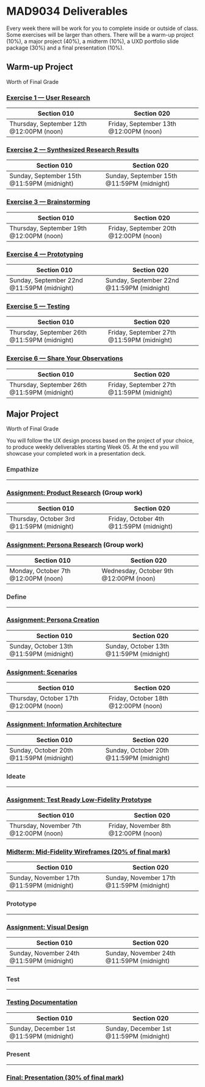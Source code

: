 # MAD9034 Deliverables

Every week there will be work for you to complete inside or outside of class. Some exercises will be larger than others. There will be a warm-up project (10%), a major project (40%), a midterm (10%), a UXD portfolio slide package (30%) and a final presentation (10%).

## Warm-up Project

Worth <Badge type="error" text="10%" /> of Final Grade

### [Exercise 1 — User Research](./miniProject/exercise1.md)

<!--[User Research Details](./miniProject/exercise1.md)-->


| Section 010                                          | Section 020                                          |
| ---------------------------------------------------- | ---------------------------------------------------- |
| Thursday, September 12th @12:00PM (noon)             | Friday, September 13th @12:00PM (noon)               |

### [Exercise 2 — Synthesized Research Results](./miniProject/exercise2.md)


| Section 010                                          | Section 020                                          |
| ---------------------------------------------------- | ---------------------------------------------------- |
| Sunday, September 15th @11:59PM (midnight)           | Sunday, September 15th @11:59PM (midnight)           |

### [Exercise 3 — Brainstorming](./miniProject/exercise3.md)


| Section 010                                          | Section 020                                          |
| ---------------------------------------------------- | ---------------------------------------------------- |
| Thursday, September 19th @12:00PM (noon)             | Friday, September 20th @12:00PM (noon)               |

### [Exercise 4 — Prototyping](./miniProject/exercise4.md)


| Section 010                                          | Section 020                                          |
| ---------------------------------------------------- | ---------------------------------------------------- |
| Sunday, September 22nd @11:59PM (midnight)           | Sunday, September 22nd @11:59PM (midnight)           |

### [Exercise 5 — Testing](./miniProject/exercise5.md)


| Section 010                                          | Section 020                                          |
| ---------------------------------------------------- | ---------------------------------------------------- |
| Thursday, September 26th @11:59PM (midnight)         | Friday, September 27th @11:59PM (midnight)           |

### [Exercise 6 — Share Your Observations](./miniProject/exercise6.md)

| Section 010                                          | Section 020                                          |
| ---------------------------------------------------- | ---------------------------------------------------- |
| Thursday, September 26th @11:59PM (midnight)         | Friday, September 27th @11:59PM (midnight)           |


## Major Project

Worth <Badge type="error" text="40%" /> of Final Grade

You will follow the UX design process based on the project of your choice, to produce weekly deliverables starting Week 05. At the end you will showcase your completed work in a presentation deck.

### <span style="color:#3C3C3D">**Empathize**</span>

---

### [Assignment: Product Research](./majorProject/part1.md) (Group work)


| Section 010                                          | Section 020                                          |
| ---------------------------------------------------- | ---------------------------------------------------- |
| Thursday, October 3rd @11:59PM (midnight)            | Friday, October 4th @11:59PM (midnight)              |

### [Assignment: Persona Research](./majorProject/part2.md) (Group work)

| Section 010                                          | Section 020                                          |
| ---------------------------------------------------- | ---------------------------------------------------- |
| Monday, October 7th @12:00PM (noon)                  | Wednesday, October 9th @12:00PM (noon)               |


### <span style="color:#3C3C3D">**Define**</span>

---

### [Assignment: Persona Creation](./majorProject/part3.md)

| Section 010                                          | Section 020                                          |
| ---------------------------------------------------- | ---------------------------------------------------- |
| Sunday, October 13th @11:59PM (midnight)             | Sunday, October 13th @11:59PM (midnight)             |


### [Assignment: Scenarios](./majorProject/part4.md)

| Section 010                                          | Section 020                                          |
| ---------------------------------------------------- | ---------------------------------------------------- |
| Thursday, October 17th @12:00PM (noon)               | Friday, October 18th @12:00PM (noon)                 |


### [Assignment: Information Architecture](./majorProject/part5.md)

| Section 010                                          | Section 020                                          |
| ---------------------------------------------------- | ---------------------------------------------------- |
| Sunday, October 20th @11:59PM (midnight)             | Sunday, October 20th @11:59PM (midnight)             |


### <span style="color:#3C3C3D">**Ideate**</span>

---

### [Assignment: Test Ready Low-Fidelity Prototype](./majorProject/part6.md)

| Section 010                                          | Section 020                                          |
| ---------------------------------------------------- | ---------------------------------------------------- |
| Thursday, November 7th @12:00PM (noon)               | Friday, November 8th @12:00PM (noon)                 |


### [Midterm: Mid-Fidelity Wireframes (20% of final mark)](./majorDeliverables/midterm.md)

| Section 010                                          | Section 020                                          |
| ---------------------------------------------------- | ---------------------------------------------------- |
| Sunday, November 17th @11:59PM (midnight)            | Sunday, November 17th @11:59PM (midnight)            |


### <span style="color:#3C3C3D">**Prototype**</span>

---

### [Assignment: Visual Design](./majorProject/part7.md)

| Section 010                                          | Section 020                                          |
| ---------------------------------------------------- | ---------------------------------------------------- |
| Sunday, November 24th @11:59PM (midnight)            | Sunday, November 24th @11:59PM (midnight)            |


### <span style="color:#3C3C3D">**Test**</span>

---

### [Testing Documentation](./majorProject/part8.md)

| Section 010                                          | Section 020                                          |
| ---------------------------------------------------- | ---------------------------------------------------- |
| Sunday, December 1st @11:59PM (midnight)             | Sunday, December 1st @11:59PM (midnight)             |


### <span style="color:#3C3C3D">**Present**</span>

---

### [Final: Presentation (30% of final mark)](./majorDeliverables/finalPresentation.md)

